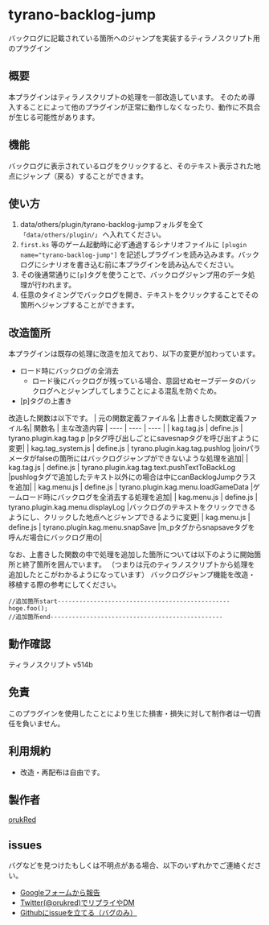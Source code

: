 # tyrano-backlog-jump

バックログに記載されている箇所へのジャンプを実装するティラノスクリプト用のプラグイン

## 概要

本プラグインはティラノスクリプトの処理を一部改造しています。
そのため導入することによって他のプラグインが正常に動作しなくなったり、動作に不具合が生じる可能性があります。

## 機能

バックログに表示されているログをクリックすると、そのテキスト表示された地点にジャンプ（戻る）することができます。

## 使い方

1. data/others/plugin/tyrano-backlog-jumpフォルダを全て`「data/others/plugin/」` へ入れてください。
2. `first.ks` 等のゲーム起動時に必ず通過するシナリオファイルに `[plugin name="tyrano-backlog-jump"]` を記述しプラグインを読み込みます。バックログにシナリオを書き込む前に本プラグインを読み込んでください。
3. その後通常通りに`[p]`タグを使うことで、バックログジャンプ用のデータ処理が行われます。
4. 任意のタイミングでバックログを開き、テキストをクリックすることでその箇所へジャンプすることができます。

## 改造箇所

本プラグインは既存の処理に改造を加えており、以下の変更が加わっています。

- ロード時にバックログの全消去
  - ロード後にバックログが残っている場合、意図せぬセーブデータのバックログへとジャンプしてしまうことによる混乱を防ぐため。
- [p]タグの上書き

改造した関数は以下です。
|  元の関数定義ファイル名  |上書きした関数定義ファイル名|  関数名  | 主な改造内容
| ---- | ---- | ---- |
|  kag.tag.js  | define.js |  tyrano.plugin.kag.tag.p |pタグ呼び出しごとにsavesnapタグを呼び出すように変更|
|  kag.tag_system.js  | define.js |  tyrano.plugin.kag.tag.pushlog  |joinパラメータがfalseの箇所にはバックログジャンプができないような処理を追加|
|  kag.tag.js  | define.js |  tyrano.plugin.kag.tag.text.pushTextToBackLog  |pushlogタグで追加したテキスト以外にの場合は中にcanBacklogJumpクラスを追加|
|  kag.menu.js  | define.js |  tyrano.plugin.kag.menu.loadGameData  |ゲームロード時にバックログを全消去する処理を追加|
|  kag.menu.js  | define.js |  tyrano.plugin.kag.menu.displayLog  |バックログのテキストをクリックできるようにし、クリックした地点へとジャンプできるように変更|
|  kag.menu.js  | define.js |  tyrano.plugin.kag.menu.snapSave  |m_pタグからsnapsaveタグを呼んだ場合にバックログ用の|

なお、上書きした関数の中で処理を追加した箇所については以下のように開始箇所と終了箇所を囲んでいます。
（つまりは元のティラノスクリプトから処理を追加したとこがわかるようになっています）
バックログジャンプ機能を改造・移植する際の参考にしてください。

```js:sample
//追加箇所start------------------------------------------------
hoge.foo();
//追加箇所end------------------------------------------------
```

## 動作確認

ティラノスクリプト v514b

## 免責

このプラグインを使用したことにより生じた損害・損失に対して制作者は一切責任を負いません。

## 利用規約

- 改造・再配布は自由です。

## 製作者

[orukRed](https://orukred.github.io/)

## issues

バグなどを見つけたもしくは不明点がある場合、以下のいずれかでご連絡ください。

- [Googleフォームから報告](https://orukred.github.io/Contact.html)
- [Twitter(@orukred)でリプライやDM](https://twitter.com/OrukRed)
- [Githubにissueを立てる（バグのみ）](https://github.com/orukRed/tyrano-backlog-jump/issues)

